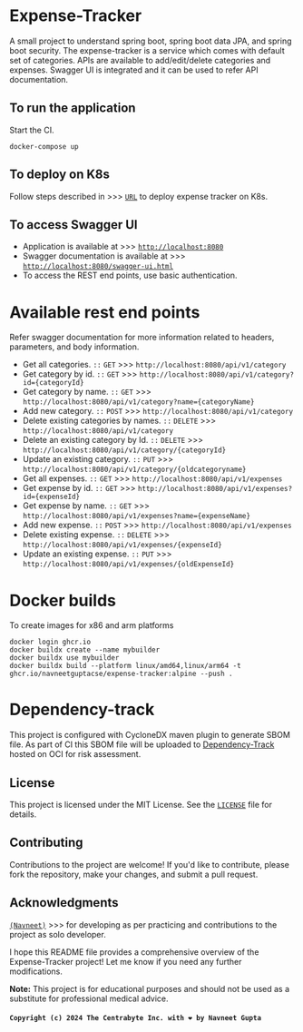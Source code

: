 # Expense-Tracker
A small project to understand spring boot, spring boot data JPA, and spring boot security. The expense-tracker is a service which comes with default set of categories. APIs are available to add/edit/delete categories and expenses. Swagger UI is integrated and it can be used to refer API documentation.

## To run the application
Start the CI.
```
docker-compose up
```

## To deploy on K8s
Follow steps described in >>> [`URL`](https://github.com/navneetguptacse/kubernetes.io/tree/master/expense-tracker) to deploy expense tracker on K8s.

## To access Swagger UI
- Application is available at >>> [`http://localhost:8080`](http://localhost:8080)
- Swagger documentation is available at >>> [`http://localhost:8080/swagger-ui.html`](http://localhost:8080/swagger-ui.html#/)
- To access the REST end points, use basic authentication.

# Available rest end points
Refer swagger documentation for more information related to headers, parameters, and body information.
- Get all categories. `::` `GET` >>> `http://localhost:8080/api/v1/category`
- Get category by id. `::` `GET` >>> `http://localhost:8080/api/v1/category?id={categoryId}`
- Get category by name. `::` `GET` >>> `http://localhost:8080/api/v1/category?name={categoryName}`
- Add new category. `::` `POST` >>> `http://localhost:8080/api/v1/category`
- Delete existing categories by names. `::` `DELETE` >>> `http://localhost:8080/api/v1/category`
- Delete an existing category by Id. `::` `DELETE` >>> `http://localhost:8080/api/v1/category/{categoryId}`
- Update an existing category. `::` `PUT` >>> `http://localhost:8080/api/v1/category/{oldcategoryname}`
- Get all expenses. `::` `GET` >>> `http://localhost:8080/api/v1/expenses`
- Get expense by id. `::` `GET` >>> `http://localhost:8080/api/v1/expenses?id={expenseId}`
- Get expense by name. `::` `GET` >>> `http://localhost:8080/api/v1/expenses?name={expenseName}`
- Add new expense. `::` `POST` >>> `http://localhost:8080/api/v1/expenses`
- Delete existing expense. `::` `DELETE` >>> `http://localhost:8080/api/v1/expenses/{expenseId}`
- Update an existing expense. `::` `PUT` >>> `http://localhost:8080/api/v1/expenses/{oldExpenseId}`

# Docker builds

To create images for x86 and arm platforms

```
docker login ghcr.io
docker buildx create --name mybuilder
docker buildx use mybuilder
docker buildx build --platform linux/amd64,linux/arm64 -t ghcr.io/navneetguptacse/expense-tracker:alpine --push .
```

# Dependency-track

This project is configured with CycloneDX maven plugin to generate SBOM file. As part of CI this SBOM file will
be uploaded to [Dependency-Track](https://dependencytrack.org/) hosted on OCI for risk assessment.

## License

This project is licensed under the MIT License. See the [`LICENSE`](LICENSE) file for details.

## Contributing
Contributions to the project are welcome! If you'd like to contribute, please fork the repository, make your changes, and submit a pull request.

## Acknowledgments
[`(Navneet)`](https://github.com/navneetguptacse/expense-tracker-spring) >>> for developing as per practicing and contributions to the project as solo developer.

I hope this README file provides a comprehensive overview of the Expense-Tracker project! Let me know if you need any further modifications.

**Note:** This project is for educational purposes and should not be used as a substitute for professional medical advice.

#### `Copyright (c) 2024 The Centrabyte Inc. with ❤️ by Navneet Gupta`
